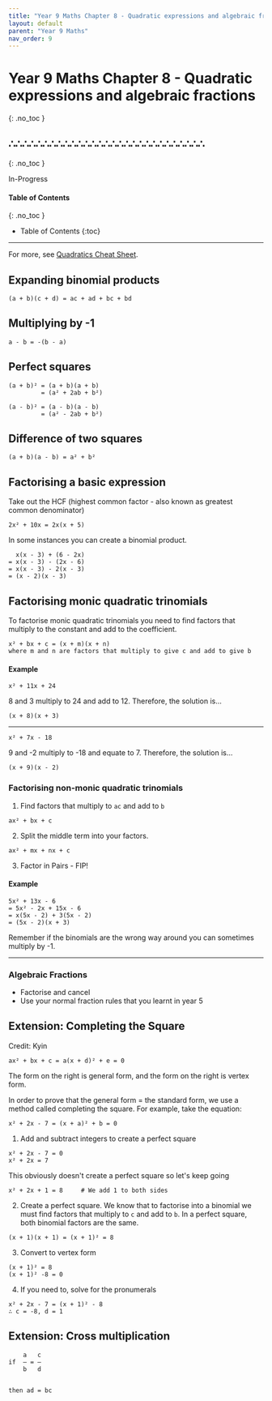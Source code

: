```yaml
---
title: "Year 9 Maths Chapter 8 - Quadratic expressions and algebraic fractions"
layout: default
parent: "Year 9 Maths"
nav_order: 9
---
```


# Year 9 Maths Chapter 8 - Quadratic expressions and algebraic fractions
{: .no_toc }
## ∴∴∴∴∴∴∴∴∴∴∴∴∴∴∴∴∴∴∴∴∴∴∴∴∴∴∴∴∴
{: .no_toc }

<label class="label label-blue">In-Progress</label>

#### Table of Contents
{: .no_toc }

* Table of Contents
{:toc}

***

For more, see [Quadratics Cheat Sheet](quadratics.html).

## Expanding binomial products
```
(a + b)(c + d) = ac + ad + bc + bd
```

## Multiplying by -1
```
a - b = -(b - a)
```

## Perfect squares
```
(a + b)² = (a + b)(a + b)
         = (a² + 2ab + b²)

(a - b)² = (a - b)(a - b)
         = (a² - 2ab + b²)
```

## Difference of two squares
```
(a + b)(a - b) = a² + b²
```

## Factorising a basic expression
Take out the HCF (highest common factor - also known as greatest common denominator)
```
2x² + 10x = 2x(x + 5)
```

In some instances you can create a binomial product.

```
  x(x - 3) + (6 - 2x)
= x(x - 3) - (2x - 6)
= x(x - 3) - 2(x - 3)
= (x - 2)(x - 3)
```

## Factorising monic quadratic trinomials
To factorise monic quadratic trinomials you need to find factors that multiply to the constant and add to the coefficient.

```
x² + bx + c = (x + m)(x + n)
where m and n are factors that multiply to give c and add to give b
```

#### Example
```
x² + 11x + 24
```
8 and 3 multiply to 24 and add to 12. Therefore, the solution is...

```
(x + 8)(x + 3)
```

***

```
x² + 7x - 18
```
9 and -2 multiply to -18 and equate to 7. Therefore, the solution is...

```
(x + 9)(x - 2)
```

### Factorising non-monic quadratic trinomials

1. Find factors that multiply to `ac` and add to `b`
```
ax² + bx + c
```

2. Split the middle term into your factors.
```
ax² + mx + nx + c
```

3. Factor in Pairs - FIP!

#### Example
```
5x² + 13x - 6
= 5x² - 2x + 15x - 6
= x(5x - 2) + 3(5x - 2)
= (5x - 2)(x + 3)
```

Remember if the binomials are the wrong way around you can sometimes multiply by -1.

***

### Algebraic Fractions

- Factorise and cancel
- Use your normal fraction rules that you learnt in year 5

## Extension: Completing the Square
Credit: Kyin

```
ax² + bx + c = a(x + d)² + e = 0
```

The form on the right is general form, and the form on the right is vertex form.

In order to prove that the general form = the standard form, we use a method called completing the square. For example, take the equation:
```
x² + 2x - 7 = (x + a)² + b = 0
```

1. Add and subtract integers to create a perfect square
```
x² + 2x - 7 = 0
x² + 2x = 7
```
This obviously doesn't create a perfect square so let's keep going
```
x² + 2x + 1 = 8     # We add 1 to both sides
```
2. Create a perfect square.
We know that to factorise into a binomial we must find factors that multiply to `c` and add to `b`. In a perfect square, both binomial factors are the same.
```
(x + 1)(x + 1) = (x + 1)² = 8
```
3. Convert to vertex form
```
(x + 1)² = 8
(x + 1)² -8 = 0
```
4. If you need to, solve for the pronumerals
```
x² + 2x - 7 = (x + 1)² - 8 
∴ c = -8, d = 1
```

## Extension: Cross multiplication
```
    a   c
if  – = –
    b   d


then ad = bc
```